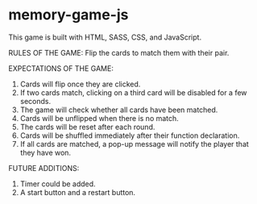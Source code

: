 # memory-game-js

This game is built with HTML, SASS, CSS, and JavaScript.

RULES OF THE GAME:
Flip the cards to match them with their pair.

EXPECTATIONS OF THE GAME:
1. Cards will flip once they are clicked.
2. If two cards match, clicking on a third card will be disabled for a few seconds.
3. The game will check whether all cards have been matched.
4. Cards will be unflipped when there is no match.
5. The cards will be reset after each round.
6. Cards will be shuffled immediately after their function declaration.
7. If all cards are matched, a pop-up message will notify the player that they have won.

FUTURE ADDITIONS:
1. Timer could be added.
2. A start button and a restart button.
